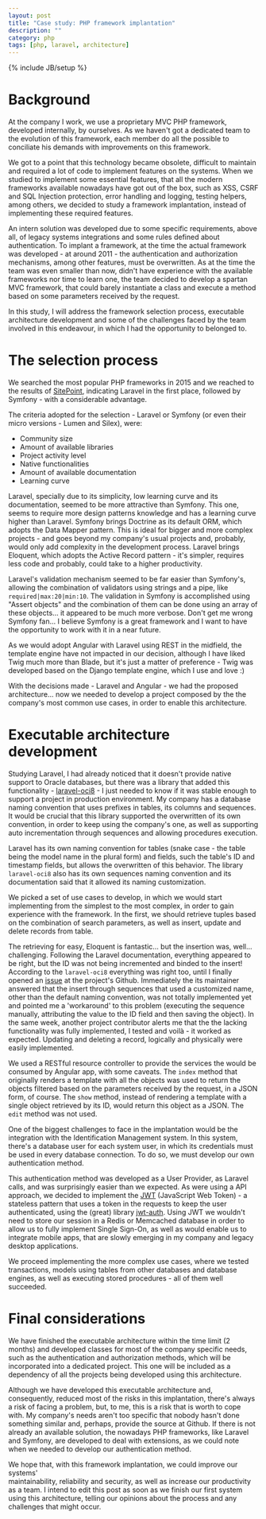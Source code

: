 ```yaml
---
layout: post
title: "Case study: PHP framework implantation"
description: ""
category: php
tags: [php, laravel, architecture]
---
```

{% include JB/setup %}

# Background

At the company I work, we use a proprietary MVC PHP framework, developed internally,
by ourselves. As we haven't got a dedicated team to the evolution of this framework,
each member do all the possible to conciliate his demands with improvements on
this framework.

We got to a point that this technology became obsolete, difficult to maintain and
required a lot of code to implement features on the systems. When we studied to
implement some essential features, that all the modern frameworks available
nowadays have got out of the box, such as XSS, CSRF and SQL Injection protection,
error handling and logging, testing helpers, among others, we decided
to study a framework implantation, instead of implementing these required features.

An intern solution was developed due to some specific requirements, above all,
of legacy systems integrations and some rules defined about authentication. To
implant a framework, at the time the actual framework was developed - at around
2011 - the authentication and authorization mechanisms, among other features,
must be overwritten. As at the time the team was even smaller than now,
didn't have experience with the available frameworks nor time to learn one,
the team decided to develop a spartan MVC framework, that could barely
instantiate a class and execute a method based on some parameters received
by the request.

In this study, I will address the framework selection process, executable
architecture development and some of the challenges faced by the team involved
in this endeavour, in which I had the opportunity to belonged to.

# The selection process

We searched the most popular PHP frameworks in 2015 and we reached to the
results of [SitePoint](http://www.sitepoint.com/best-php-framework-2015-sitepoint-survey-results/),
indicating Laravel in the first place, followed by Symfony - with a considerable
advantage.

The criteria adopted for the selection - Laravel or Symfony (or even their micro versions - Lumen and Silex), were:

- Community size
- Amount of available libraries
- Project activity level
- Native functionalities
- Amount of available documentation
- Learning curve

Laravel, specially due to its simplicity, low learning curve and its documentation,
seemed to be more attractive than Symfony. This one, seems to require more
design patterns knowledge and has a learning curve higher than Laravel. Symfony
brings Doctrine as its default ORM, which adopts the Data Mapper pattern. This is
ideal for bigger and more complex projects - and goes beyond my company's usual
projects and, probably, would only add complexity in the development process. Laravel
brings Eloquent, which adopts the Active Record pattern - it's simpler, requires
less code and probably, could take to a higher productivity.

Laravel's validation mechanism seemed to be far easier than Symfony's, allowing
the combination of validators using strings and a pipe, like
`required|max:20|min:10`. The validation in Symfony is accomplished using
"Assert objects" and the combination of them can be done using an array of
these objects... it appeared to be much more verbose. Don't get me wrong
Symfony fan... I believe Symfony is a great framework and I want to have
the opportunity to work with it in a near future.

As we would adopt Angular with Laravel using REST in the midfield, the template
engine have not impacted in our decision, although I have liked Twig much more than
Blade, but it's just a matter of preference - Twig was developed based
on the Django template engine, which I use and love :)

With the decisions made - Laravel and Angular - we had the proposed architecture...
now we needed to develop a project composed by the the company's most common
use cases, in order to enable this architecture.

# Executable architecture development

Studying Laravel, I had already noticed that it doesn't provide native support to Oracle databases, but there was a library that added this functionality - [laravel-oci8](https://github.com/yajra/laravel-oci8) - I just needed to know
if it was stable enough to support a project in production environment. My company
has a database naming convention that uses prefixes in tables, its columns and sequences.
It would be crucial that this library supported the overwritten of its own convention,
in order to keep using the company's one, as well as supporting auto incrementation
through sequences and allowing procedures execution.

Laravel has its own naming convention for tables (snake case - the table being the model
name in the plural form) and fields, such the table's ID and timestamp fields, but
allows the overwritten of this behavior. The library `laravel-oci8` also has its own
sequences naming convention and its documentation said that it allowed its naming
customization.

We picked a set of use cases to develop, in which we would start implementing
from the simplest to the most complex, in order to gain experience with the
framework. In the first, we should retrieve tuples based on the combination of
search parameters, as well as insert, update and delete records from table.

The retrieving for easy, Eloquent is fantastic... but the insertion was, well...
challenging. Following the Laravel documentation, everything appeared to be right,
but the ID was not being incremented and binded to the insert! According to the
`laravel-oci8` everything was right too, until I finally opened an [issue](https://github.com/yajra/laravel-oci8/issues/155) at the project's Github.
Immediately the its maintainer answered that the insert through sequences
that used a customized name, other than the default naming convention, was not
totally implemented yet and pointed me a 'workaround' to this problem (executing
the sequence manually, attributing the value to the ID field and then saving
the object). In the same week, another project contributor alerts me that the
the lacking functionality was fully implemented, I tested and voilà - it worked
as expected. Updating and deleting a record, logically and physically were
easily implemented.

We used a RESTful resource controller to provide the services the would be
consumed by Angular app, with some caveats. The `index` method that originally
renders a template with all the objects was used to return the objects filtered
based on the parameters received by the request, in a JSON form, of course. The
`show` method, instead of rendering a template with a single object retrieved
by its ID, would return this object as a JSON. The `edit` method was not used.

One of the biggest challenges to face in the implantation would be the integration
with the Identification Management system. In this system, there's a database user
for each system user, in which its credentials must be used in every database
connection. To do so, we must develop our own authentication method.

This authentication method was developed as a User Provider, as Laravel calls,
and was surprisingly easier than we expected. As were using a API approach, we
decided to implement the [JWT](https://jwt.io/) (JavaScript Web Token) - a stateless
pattern that uses a token in the requests to keep the user authenticated, using
the (great) library [jwt-auth](https://github.com/tymondesigns/jwt-auth).
Using JWT we wouldn't need to store our session in a Redis or Memcached database
in order to allow us to fully implement Single Sign-On, as well as would enable
us to integrate mobile apps, that are slowly emerging in my company and legacy
desktop applications.

We proceed implementing the more complex use cases, where we tested transactions,
models using tables from other databases and database engines, as well as
executing stored procedures - all of them well succeeded.

# Final considerations

We have finished the executable architecture within the time limit (2 months) and
developed classes for most of the company specific needs, such as the
authentication and authorization methods, which will be incorporated into a
dedicated project. This one will be included as a dependency of all the projects
being developed using this architecture.

Although we have developed this executable architecture and, consequently,
reduced most of the risks in this implantation, there's always a risk of facing
a problem, but, to me, this is a risk that is worth to cope with. My company's
needs aren't too specific that nobody hasn't done something similar and, perhaps,
provide the source at Github. If there is not already an available solution, the
nowadays PHP frameworks, like Laravel and Symfony, are developed to deal with
extensions, as we could note when we needed to develop our authentication method.

We hope that, with this framework implantation, we could improve our systems'  
maintainability, reliability and security, as well as increase our productivity
as a team. I intend to edit this post as soon as we finish our first system
using this architecture, telling our opinions about the process and any
challenges that might occur.
